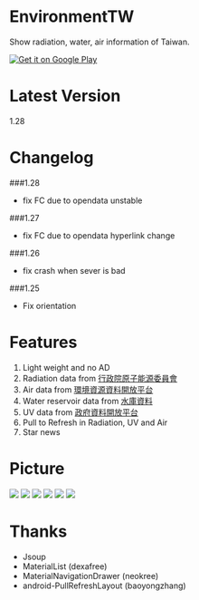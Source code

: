 EnvironmentTW
========
Show radiation, water, air information of Taiwan. 

[![Get it on Google Play](http://www.android.com/images/brand/get_it_on_play_logo_small.png)](https://play.google.com/store/apps/details?id=com.npes87184.enviromenttw)

Latest Version
========
1.28

Changelog
========
###1.28
* fix FC due to opendata unstable

###1.27
* fix FC due to opendata hyperlink change

###1.26
* fix crash when sever is bad

###1.25
* Fix orientation

Features
========
1. Light weight and no AD 
2. Radiation data from <a href="http://www.aec.gov.tw/%E8%B3%87%E8%A8%8A%E5%85%AC%E9%96%8B/%E9%96%8B%E6%94%BE%E8%B3%87%E6%96%99-Open-Data/02.%E5%85%A8%E5%9C%8B%E7%92%B0%E5%A2%83%E8%BC%BB%E5%B0%84%E5%81%B5%E6%B8%AC--219_2015_2017.html">行政院原子能源委員會</a>
3. Air data from <a href="http://opendata.epa.gov.tw/Data/Contents/AQX/">環境資源資料開放平台</a>
4. Water reservoir data from <a href="http://fhy.wra.gov.tw/ReservoirPage_2011/StorageCapacity.aspx">水庫資料</a>
5. UV data from <a href="http://data.gov.tw/node/6076">政府資料開放平台</a>
6. Pull to Refresh in Radiation, UV and Air
7. Star news


Picture
========
<img src="http://truth.bahamut.com.tw/s01/201505/5af1a75de4b6a936f09e8a89d46d5378.PNG">

<img src="http://truth.bahamut.com.tw/s01/201505/bedcf29f23cf968d4b9012cd451d6eb9.PNG">

<img src="http://truth.bahamut.com.tw/s01/201505/385584470516ae17f9025985c550991b.PNG">

<img src="http://truth.bahamut.com.tw/s01/201504/976977d2517994d51581b95ccf0700af.PNG">

<img src="http://truth.bahamut.com.tw/s01/201505/e998aa474a78c98ed5701a45ee50d2c3.PNG">

<img src="http://truth.bahamut.com.tw/s01/201504/aa2b42c63ac3b2d99518d248e92c3ffd.PNG">

Thanks
========
* Jsoup
* MaterialList (dexafree)
* MaterialNavigationDrawer (neokree)
* android-PullRefreshLayout (baoyongzhang)